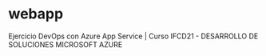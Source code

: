 # webapp
Ejercicio DevOps con Azure App Service | Curso IFCD21 - DESARROLLO DE SOLUCIONES MICROSOFT AZURE
